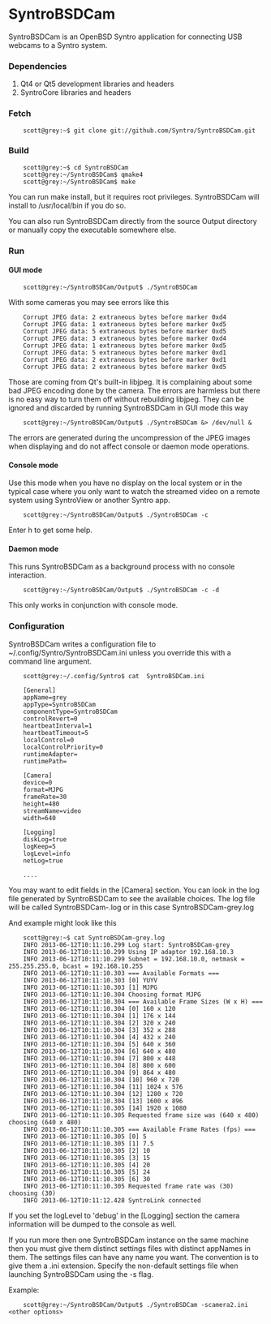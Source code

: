 # SyntroBSDCam

SyntroBSDCam is an OpenBSD Syntro application for connecting USB webcams
to a Syntro system.


### Dependencies

1. Qt4 or Qt5 development libraries and headers
2. SyntroCore libraries and headers 


### Fetch

        scott@grey:~$ git clone git://github.com/Syntro/SyntroBSDCam.git


### Build 

        scott@grey:~$ cd SyntroBSDCam
        scott@grey:~/SyntroBSDCam$ qmake4
        scott@grey:~/SyntroBSDCam$ make 


You can run make install, but it requires root privileges.
SyntroBSDCam will install to /usr/local/bin if you do so.

You can also run SyntroBSDCam directly from the source Output directory
or manually copy the executable somewhere else.

### Run

#### GUI mode

        scott@grey:~/SyntroBSDCam/Output$ ./SyntroBSDCam

With some cameras you may see errors like this

		Corrupt JPEG data: 2 extraneous bytes before marker 0xd4
		Corrupt JPEG data: 1 extraneous bytes before marker 0xd5
		Corrupt JPEG data: 5 extraneous bytes before marker 0xd5
		Corrupt JPEG data: 3 extraneous bytes before marker 0xd4
		Corrupt JPEG data: 1 extraneous bytes before marker 0xd5
		Corrupt JPEG data: 5 extraneous bytes before marker 0xd1
		Corrupt JPEG data: 2 extraneous bytes before marker 0xd1
		Corrupt JPEG data: 2 extraneous bytes before marker 0xd5

        
Those are coming from Qt's built-in libjpeg. It is complaining about some
bad JPEG encoding done by the camera. The errors are harmless but there
is no easy way to turn them off without rebuilding libjpeg. They can be
ignored and discarded by running SyntroBSDCam in GUI mode this way

        scott@grey:~/SyntroBSDCam/Output$ ./SyntroBSDCam &> /dev/null &

The errors are generated during the uncompression of the JPEG images when
displaying and do not affect console or daemon mode operations.


#### Console mode

Use this mode when you have no display on the local system or in the
typical case where you only want to watch the streamed video on a 
remote system using SyntroView or another Syntro app.

        scott@grey:~/SyntroBSDCam/Output$ ./SyntroBSDCam -c


Enter h to get some help.


#### Daemon mode

This runs SyntroBSDCam as a background process with no console interaction.

        scott@grey:~/SyntroBSDCam/Output$ ./SyntroBSDCam -c -d

This only works in conjunction with console mode.


### Configuration

SyntroBSDCam writes a configuration file to ~/.config/Syntro/SyntroBSDCam.ini
unless you override this with a command line argument.



        scott@grey:~/.config/Syntro$ cat  SyntroBSDCam.ini

		[General]
		appName=grey
		appType=SyntroBSDCam
		componentType=SyntroBSDCam
		controlRevert=0
		heartbeatInterval=1
		heartbeatTimeout=5
		localControl=0
		localControlPriority=0
		runtimeAdapter=
		runtimePath=

		[Camera]
		device=0
		format=MJPG
		frameRate=30
		height=480
		streamName=video
		width=640

		[Logging]
		diskLog=true
		logKeep=5
		logLevel=info
		netLog=true

        ....

You may want to edit fields in the [Camera] section. You can look in
the log file generated by SyntroBSDCam to see the available choices.
The log file will be called SyntroBSDCam-<appName>.log or in this case 
SyntroBSDCam-grey.log

And example might look like this

		scott@grey:~$ cat SyntroBSDCam-grey.log
		INFO 2013-06-12T10:11:10.299 Log start: SyntroBSDCam-grey
		INFO 2013-06-12T10:11:10.299 Using IP adaptor 192.168.10.3
		INFO 2013-06-12T10:11:10.299 Subnet = 192.168.10.0, netmask = 255.255.255.0, bcast = 192.168.10.255
		INFO 2013-06-12T10:11:10.303 === Available Formats ===
		INFO 2013-06-12T10:11:10.303 [0] YUYV
		INFO 2013-06-12T10:11:10.303 [1] MJPG
		INFO 2013-06-12T10:11:10.304 Choosing format MJPG
		INFO 2013-06-12T10:11:10.304 === Available Frame Sizes (W x H) ===
		INFO 2013-06-12T10:11:10.304 [0] 160 x 120
		INFO 2013-06-12T10:11:10.304 [1] 176 x 144
		INFO 2013-06-12T10:11:10.304 [2] 320 x 240
		INFO 2013-06-12T10:11:10.304 [3] 352 x 288
		INFO 2013-06-12T10:11:10.304 [4] 432 x 240
		INFO 2013-06-12T10:11:10.304 [5] 640 x 360
		INFO 2013-06-12T10:11:10.304 [6] 640 x 480
		INFO 2013-06-12T10:11:10.304 [7] 800 x 448
		INFO 2013-06-12T10:11:10.304 [8] 800 x 600
		INFO 2013-06-12T10:11:10.304 [9] 864 x 480
		INFO 2013-06-12T10:11:10.304 [10] 960 x 720
		INFO 2013-06-12T10:11:10.304 [11] 1024 x 576
		INFO 2013-06-12T10:11:10.304 [12] 1280 x 720
		INFO 2013-06-12T10:11:10.304 [13] 1600 x 896
		INFO 2013-06-12T10:11:10.305 [14] 1920 x 1080
		INFO 2013-06-12T10:11:10.305 Requested frame size was (640 x 480) choosing (640 x 480)
		INFO 2013-06-12T10:11:10.305 === Available Frame Rates (fps) ===
		INFO 2013-06-12T10:11:10.305 [0] 5
		INFO 2013-06-12T10:11:10.305 [1] 7.5
		INFO 2013-06-12T10:11:10.305 [2] 10
		INFO 2013-06-12T10:11:10.305 [3] 15
		INFO 2013-06-12T10:11:10.305 [4] 20
		INFO 2013-06-12T10:11:10.305 [5] 24
		INFO 2013-06-12T10:11:10.305 [6] 30
		INFO 2013-06-12T10:11:10.305 Requested frame rate was (30) choosing (30)
		INFO 2013-06-12T10:11:12.428 SyntroLink connected

If you set the logLevel to 'debug' in the [Logging] section the camera information
will be dumped to the console as well.

If you run more then one SyntroBSDCam instance on the same machine then you
must give them distinct settings files with distinct appNames in them. The
settings files can have any name you want. The convention is to give them
a .ini extension. Specify the non-default settings file when launching 
SyntroBSDCam using the -s flag.

Example:

		scott@grey:~/SyntroBSDCam/Output$ ./SyntroBSDCam -scamera2.ini <other options>


